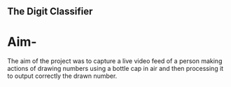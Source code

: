 ## The Digit Classifier 

# Aim-
  The aim of the project was to capture a live video feed of a person making actions of drawing numbers using a bottle cap in air and then processing it to output correctly the drawn number.



